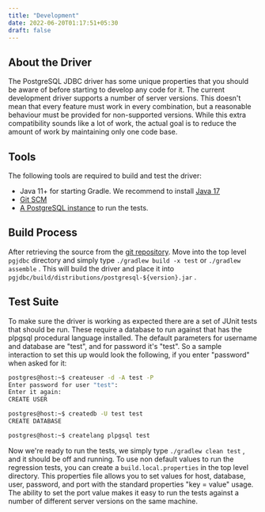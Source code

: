 ```yaml
---
title: "Development"
date: 2022-06-20T01:17:51+05:30
draft: false
---
```


## About the Driver

The PostgreSQL JDBC driver has some unique properties that you should be aware of before starting to develop any code for it. The current development driver supports a number of server versions.  This doesn't mean that every feature must work in every combination, but a reasonable behaviour must be provided for non-supported versions.  While this extra compatibility sounds like a lot of work, the actual  goal is to reduce the amount of work by maintaining only one code base.

## Tools

The following tools are required to build and test the driver:

* Java 11+ for starting Gradle. We recommend to install [Java 17](https://javaalmanac.io/jdk/17/)
* [Git SCM](https://git-scm.com)
* [A PostgreSQL instance](https://www.postgresql.org) to run the tests.

## Build Process

After retrieving the source from the [git repository](https://github.com/pgjdbc/pgjdbc). Move into the top level `pgjdbc` directory and simply type `./gradlew build -x test` or `./gradlew assemble` .  This will build the driver and place it into `pgjdbc/build/distributions/postgresql-${version}.jar` .

## Test Suite

To make sure the driver is working as expected there are a set of JUnit tests that should be run.  These require a database to run against that has the plpgsql procedural language installed.  The default parameters for username and database are "test", and for password it's "test". So a sample interaction to set this up would look the following, if you enter "password" when asked for it:

```bash
postgres@host:~$ createuser -d -A test -P
Enter password for user "test":
Enter it again:
CREATE USER

postgres@host:~$ createdb -U test test
CREATE DATABASE

postgres@host:~$ createlang plpgsql test
```

Now we're ready to run the tests, we simply type `./gradlew clean test` , and it should be off and running.  To use non default values to run the regression tests, you can create a `build.local.properties` in the top level directory. This properties file allows you to set values for host, database, user, password, and port with the standard properties "key = value" usage.  The ability to set the port value makes it easy to run the tests against a number of different server versions on the same machine.
